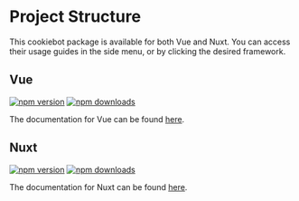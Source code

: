 # Project Structure

This cookiebot package is available for both Vue and Nuxt. You can access their usage guides in the side menu, or by clicking the desired framework.

## Vue

[![npm version][vue-npm-version-src]][vue-npm-version-href]
[![npm downloads][vue-npm-downloads-src]][vue-npm-downloads-href]

The documentation for Vue can be found [here][vue-doc-href].

## Nuxt 

[![npm version][nuxt-npm-version-src]][nuxt-npm-version-href]
[![npm downloads][nuxt-npm-downloads-src]][nuxt-npm-downloads-href]

The documentation for Nuxt can be found [here][nuxt-doc-href].

[vue-doc-href]: /vue/installation
[vue-npm-version-src]: https://img.shields.io/npm/v/@ambitiondev/vue-cookiebot/latest.svg?style=flat&colorA=18181B&colorB=28CF8D
[vue-npm-version-href]: https://www.npmjs.com/package/@ambitiondev/vue-cookiebot
[vue-npm-downloads-src]: https://img.shields.io/npm/dm/@ambitiondev/vue-cookiebot.svg?style=flat&colorA=18181B&colorB=28CF8D
[vue-npm-downloads-href]: https://npmjs.com/package/@ambitiondev/vue-cookiebot
[nuxt-npm-version-src]: https://img.shields.io/npm/v/@ambitiondev/nuxt-cookiebot/latest.svg?style=flat&colorA=18181B&colorB=28CF8D
[nuxt-npm-version-href]: https://www.npmjs.com/package/@ambitiondev/nuxt-cookiebot
[nuxt-npm-downloads-src]: https://img.shields.io/npm/dm/@ambitiondev/nuxt-cookiebot.svg?style=flat&colorA=18181B&colorB=28CF8D
[nuxt-npm-downloads-href]: https://npmjs.com/package/@ambitiondev/nuxt-cookiebot
[nuxt-doc-href]: /nuxt/installation
